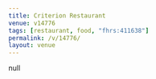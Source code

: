 ```yaml
---
title: Criterion Restaurant
venue: v14776
tags: [restaurant, food, "fhrs:411638"]
permalink: /v/14776/
layout: venue
---
```

null